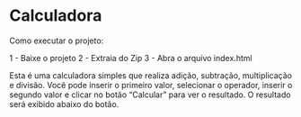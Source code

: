 
Calculadora
============

Como executar o projeto:

1 - Baixe o projeto
2 - Extraia do Zip
3 - Abra o arquivo index.html

Esta é uma calculadora simples que realiza adição, subtração, multiplicação e divisão. Você pode inserir o primeiro valor, selecionar o operador, inserir o segundo valor e clicar no botão “Calcular” para ver o resultado. O resultado será exibido abaixo do botão.
